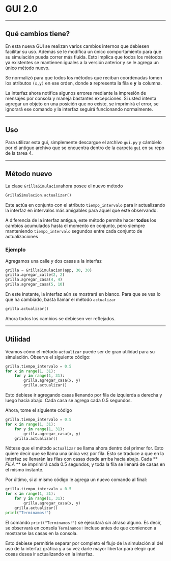 # GUI 2.0

----
## Qué cambios tiene?

En esta nueva GUI se realizan varios cambios internos que debiesen facilitar su uso. Además se le modifica un único comportamiento para que su simulación pueda correr más fluida. Esto implica que todos los métodos ya existentes se mantienen iguales a la versión anterior y se le agrega un único método nuevo.

Se normalizó para que todos los métodos que reciban coordenadas tomen los atributos `(x,y)` en ese orden, donde **x** representa la fila e **y** la columna.

La interfaz ahora notifica algunos errores mediante la impresión de mensajes por consola y maneja bastantes excepciones. Si usted intenta agregar un objeto en una posición que no existe, se imprimirá el error, se ignorará ese comando y la interfaz seguirá funcionando normalmente.

---
## Uso
Para utilizar esta gui, simplemente descargue el archivo `gui.py` y cámbielo por el antiguo archivo que se encuentra dentro de la carpeta `gui` en su repo de la tarea 4.

---
## Método nuevo

La clase `GrillaSimulacion`ahora posee el nuevo método

```python
GrillaSimulacion.actualizar() 
```
Este actúa en conjunto con el atributo `tiempo_intervalo` para ir actualizando la interfaz en intervalos más amigables para aquel que esté observando.

A diferencia de la interfaz antigua, este método permite hacer **todos** los cambios acumulados hasta el momento en conjunto, pero siempre manteniendo `tiempo_intervalo` segundos entre cada conjunto de actualizaciones

### Ejemplo

Agregamos una calle y dos casas a la interfaz

```python
grilla = GrillaSimulacion(app, 30, 30)
grilla.agregar_calle(2, 2)
grilla.agregar_casa(4, 4)
grilla.agregar_casa(5, 10)
```

En este instante, la interfaz aún se mostrará en blanco. Para que se vea lo que ha cambiado, basta llamar el método `actualizar`

```python
grilla.actualizar()
```

Ahora todos los cambios se debiesen ver reflejados.

---
## Utilidad

Veamos cómo el método `actualizar` puede ser de gran utilidad para su simulación. Observe el siguiente código:

```python
grilla.tiempo_intervalo = 0.5
for x in range(1, 31):
    for y in range(1, 31):
        grilla.agregar_casa(x, y)
        grilla.actualizar()
```

Esto debiese ir agregando casas llenando por fila de izquierda a derecha y luego hacia abajo. Cada casa se agrega cada 0.5 segundos.

Ahora, tome el siguiente código

```python
grilla.tiempo_intervalo = 0.5
for x in range(1, 31):
    for y in range(1, 31):
        grilla.agregar_casa(x, y)
    grilla.actualizar()
```

Nótese que el método `actualizar` se llama ahora dentro del primer for. Esto quiere decir que se llama una única vez por fila. Esto se traduce a que en la interfaz se llenarán las filas con casas desde arriba hacia abajo. Cada ** *FILA* ** se imprimirá cada 0.5 segundos, y toda la fila se llenará de casas en el mismo instante.

Por último, si al mismo código le agrega un nuevo comando al final:

```python
grilla.tiempo_intervalo = 0.5
for x in range(1, 31):
    for y in range(1, 31):
        grilla.agregar_casa(x, y)
    grilla.actualizar()
print("Terminamos!")
```
El comando `print("Terminamos!")` se ejecutará *sin* atraso alguno. Es decir, se observará en consola `Terminamos!` incluso antes de que comiencen a mostrarse las casas en la consola.


Esto debiese permitirle separar por completo el flujo de la simulación al del uso de la interfaz gráfica y a su vez darle mayor libertar para elegir qué cosas desea ir actualizando en la interfaz.
